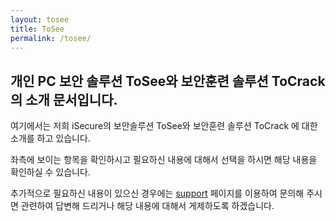 ```yaml
---
layout: tosee
title: ToSee
permalink: /tosee/
---
```


## 개인 PC 보안 솔루션 ToSee와 보안훈련 솔루션 ToCrack의 소개 문서입니다.

여기에서는 저희 iSecure의 보안솔루션 ToSee와 보안훈련 솔루션 ToCrack 에 대한 소개를 하고 있습니다. 

좌측에 보이는 항목을 확인하시고 필요하신 내용에 대해서 선택을 하시면 해당 내용을 확인하실 수 있습니다.

추가적으로 필요하신 내용이 있으신 경우에는 [support](https://kimkucheol.github.io/support/) 페이지를 이용하여 문의해 주시면 관련하여 답변해 드리거나 해당 내용에 대해서 게제하도록 하겠습니다. 
